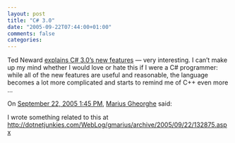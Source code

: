 ```yaml
---
layout: post
title: "C# 3.0"
date: "2005-09-22T07:44:00+01:00"
comments: false
categories: 
---
```


<p>Ted Neward <a href="http://blogs.tedneward.com/2005/09/22/Language+Innovation+C+30+Explained.aspx">explains C# 3.0&#8217;s new features</a> &#8212; very interesting. I can&#8217;t make up my mind whether I would love or hate this if I were a C# programmer: while all of the new features are useful and reasonable, the language becomes a lot more complicated and starts to remind me of C++ even more &#8230;</p>

<section class="comments">

<div class="comment" id="comment-644">
On <a href="#comment-644" title="Permalink to this comment">September 22, 2005  1:45 PM</a>, <a href="http://www.voidsoft.ro" title="http://www.voidsoft.ro" rel="nofollow">Marius Gheorghe</a>
said:
<p>I wrote something related to this at
<a href="http://dotnetjunkies.com/WebLog/gmarius/archive/2005/09/22/132875.aspx" rel="nofollow" /><a href="http://dotnetjunkies.com/WebLog/gmarius/archive/2005/09/22/132875.aspx" rel="nofollow">http://dotnetjunkies.com/WebLog/gmarius/archive/2005/09/22/132875.aspx</a></p>


</section>

